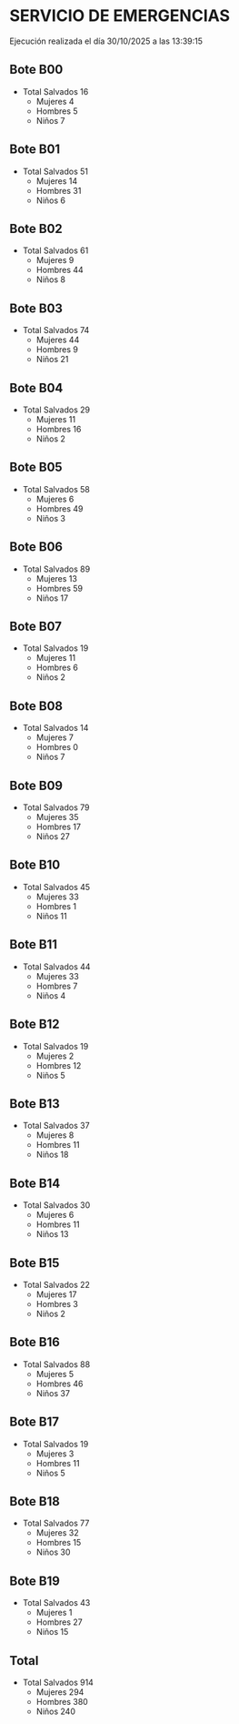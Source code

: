 # SERVICIO DE EMERGENCIAS

Ejecución realizada el día 30/10/2025 a las 13:39:15

## Bote B00

- Total Salvados 16
  - Mujeres 4
  - Hombres 5
  - Niños 7

## Bote B01

- Total Salvados 51
  - Mujeres 14
  - Hombres 31
  - Niños 6

## Bote B02

- Total Salvados 61
  - Mujeres 9
  - Hombres 44
  - Niños 8

## Bote B03

- Total Salvados 74
  - Mujeres 44
  - Hombres 9
  - Niños 21

## Bote B04

- Total Salvados 29
  - Mujeres 11
  - Hombres 16
  - Niños 2

## Bote B05

- Total Salvados 58
  - Mujeres 6
  - Hombres 49
  - Niños 3

## Bote B06

- Total Salvados 89
  - Mujeres 13
  - Hombres 59
  - Niños 17

## Bote B07

- Total Salvados 19
  - Mujeres 11
  - Hombres 6
  - Niños 2

## Bote B08

- Total Salvados 14
  - Mujeres 7
  - Hombres 0
  - Niños 7

## Bote B09

- Total Salvados 79
  - Mujeres 35
  - Hombres 17
  - Niños 27

## Bote B10

- Total Salvados 45
  - Mujeres 33
  - Hombres 1
  - Niños 11

## Bote B11

- Total Salvados 44
  - Mujeres 33
  - Hombres 7
  - Niños 4

## Bote B12

- Total Salvados 19
  - Mujeres 2
  - Hombres 12
  - Niños 5

## Bote B13

- Total Salvados 37
  - Mujeres 8
  - Hombres 11
  - Niños 18

## Bote B14

- Total Salvados 30
  - Mujeres 6
  - Hombres 11
  - Niños 13

## Bote B15

- Total Salvados 22
  - Mujeres 17
  - Hombres 3
  - Niños 2

## Bote B16

- Total Salvados 88
  - Mujeres 5
  - Hombres 46
  - Niños 37

## Bote B17

- Total Salvados 19
  - Mujeres 3
  - Hombres 11
  - Niños 5

## Bote B18

- Total Salvados 77
  - Mujeres 32
  - Hombres 15
  - Niños 30

## Bote B19

- Total Salvados 43
  - Mujeres 1
  - Hombres 27
  - Niños 15

## Total

- Total Salvados 914
  - Mujeres 294
  - Hombres 380
  - Niños 240

